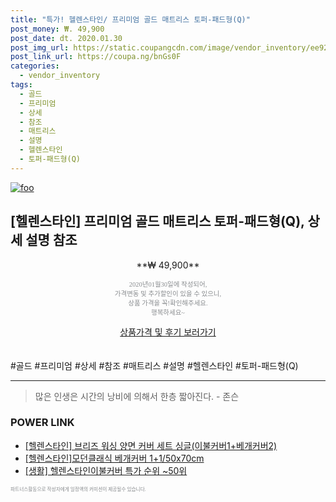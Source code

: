 ```yaml
--- 
title: "특가! 헬렌스타인/ 프리미엄 골드 매트리스 토퍼-패드형(Q)" 
post_money: ₩. 49,900 
post_date: dt. 2020.01.30 
post_img_url: https://static.coupangcdn.com/image/vendor_inventory/ee92/35e4c3ac8ab7e800686d8e741e1fa3030754341012ca449e82889bf0016c.jpg 
post_link_url: https://coupa.ng/bnGs0F 
categories: 
  - vendor_inventory 
tags: 
  - 골드 
  - 프리미엄 
  - 상세 
  - 참조 
  - 매트리스 
  - 설명 
  - 헬렌스타인 
  - 토퍼-패드형(Q) 
--- 
```

[![foo](https://static.coupangcdn.com/image/vendor_inventory/ee92/35e4c3ac8ab7e800686d8e741e1fa3030754341012ca449e82889bf0016c.jpg)](https://coupa.ng/bnGs0F) 

## [헬렌스타인] 프리미엄 골드 매트리스 토퍼-패드형(Q), 상세 설명 참조 
<p style="text-align: center;">**₩ 49,900**</p> 
<p style="text-align: center;"><span style="color: #898c8f; font-family: Georgia,Times,serif; font-size: 0.75em;">2020년01월30일에 작성되어, <br>가격변동 및 추가할인이 있을 수 있으니,<br> 상품 가격을 꼭!확인해주세요.<br>행복하세요~</span> 
</p>	 
<div markdown="0" style="text-align: center;"><a href="https://coupa.ng/bnGs0F" class="btn btn--success">상품가격 및 후기 보러가기</a></div> 
<br><br> 
  #골드 #프리미엄 #상세 #참조 #매트리스 #설명 #헬렌스타인 #토퍼-패드형(Q) 
<hr> 

> 많은 인생은 시간의 낭비에 의해서 한층 짧아진다. - 존슨 


### POWER LINK

* <a href="https://blog.naver.com/santokki14/221786468881" target="_blank">[헬렌스타인] 브리즈 워싱 양면 커버 세트 싱글(이불커버1+베개커버2)</a>
* <a href="https://blog.naver.com/santokki14/221785848484" target="_blank">[헬렌스타인]모던클래식 베개커버 1+1/50x70cm</a>
* <a href="https://blog.naver.com/sakai111/221785679038" target="_blank"> [생활] 헬렌스타인이불커버 특가 순위 ~50위</a>

<span style="color: #898c8f; font-family: Georgia,Times,serif; font-size: 0.55em;">파트너스활동으로 작성자에게 일정액의 커미션이 제공될수 있습니다.</span> 
